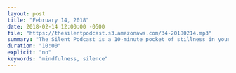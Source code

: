 ```yaml
---
layout: post
title: "February 14, 2018"
date: 2018-02-14 12:00:00 -0500
file: "https://thesilentpodcast.s3.amazonaws.com/34-20180214.mp3"
summary: "The Silent Podcast is a 10-minute pocket of stillness in your day. Listen to it at a set time every day, in the middle of a busy commute, or when you simply need a break from all of the hustle and bustle of distraction around you."
duration: "10:00"
explicit: "no"
keywords: "mindfulness, silence"
---
```


